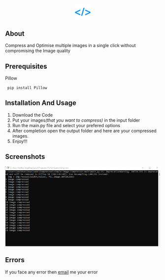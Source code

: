 <div align="center">
  <img src="/Images/img1.svg" height="10%" width="10%"/>
</div>

<h2><b>About</b></h2>
  Compress and Optimise multiple images in a single click without compromising the Image quality

  
<h2>  <b>Prerequisites</b>  </h2>

Pillow 
```
 pip install Pillow
```
<h2><b>Installation And Usage</b></h2>

1. Download the Code
4. Put your images<i>(that you want to compress)</i> in the input folder
6. Run the main.py file and select your prefered options
7. After completion open the output folder and here are your compressed images.
8. Enjoy!!!

<h2><b>Screenshots</b></h2>

<img src="Images/img1.png" height="auto" width="auto"/>

<h2><b>Errors</b></h2>
If you face any error then <a href="mailto:varunsaini98174@gmail.com">email<a> me your error
